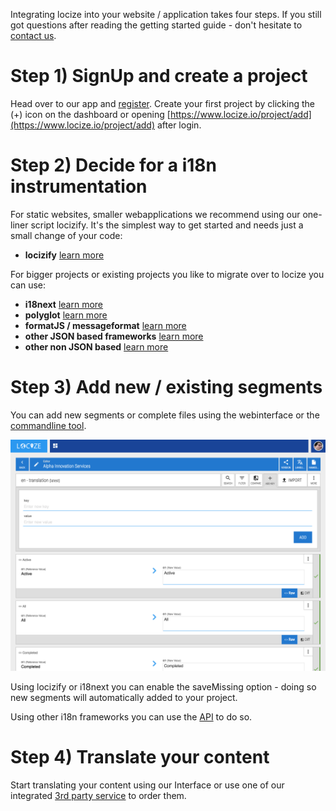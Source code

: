 Integrating locize into your website / application takes four steps. If you still got questions after reading the getting started guide - don't hesitate to [contact us](mailto:support@locize.com).

# Step 1) SignUp and create a project

Head over to our app and [register](https://www.locize.io/register). Create your first project by clicking the (+) icon on the dashboard or opening [https://www.locize.io/project/add](https://www.locize.io/project/add) after login.

# Step 2) Decide for a i18n instrumentation

For static websites, smaller webapplications we recommend using our one-liner script locizify. It's the simplest way to get started and needs just a small change of your code:

- **locizify** [learn more](/integration-locizify.md)

For bigger projects or existing projects you like to migrate over to locize you can use:

- **i18next** [learn more](/integration-i18next.md)
- **polyglot** [learn more](/integration-polyglot.md)
- **formatJS / messageformat** [learn more](/integration-formatjs.md)
- **other JSON based frameworks** [learn more](/api.md)
- **other non JSON based** [learn more](/using-with-xliff-gettext.md)



# Step 3) Add new / existing segments

You can add new segments or complete files using the webinterface or the [commandline tool](https://github.com/locize/locize-cli).

![](/assets/addUI.png)

Using locizify or i18next you can enable the saveMissing option - doing so new segments will automatically added to your project.

Using other i18n frameworks you can use the [API](/api.md "API") to do so.

# Step 4) Translate your content

Start translating your content using our Interface or use one of our integrated [3rd party service](/additional-services.md) to order them.